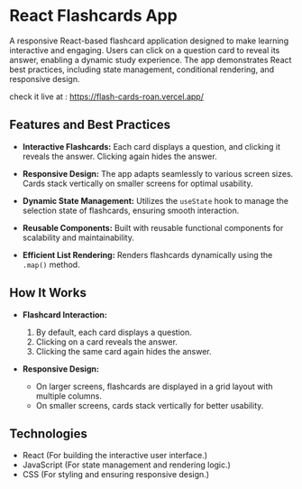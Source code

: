 # React Flashcards App

A responsive React-based flashcard application designed to make learning interactive and engaging. Users can click on a question card to reveal its answer, enabling a dynamic study experience. The app demonstrates React best practices, including state management, conditional rendering, and responsive design.

check it live at : https://flash-cards-roan.vercel.app/

## Features and Best Practices
- **Interactive Flashcards:** Each card displays a question, and clicking it reveals the answer. Clicking again hides the answer.
  
- **Responsive Design:**
  The app adapts seamlessly to various screen sizes. Cards stack vertically on smaller screens for optimal usability.

- **Dynamic State Management:**
  Utilizes the `useState` hook to manage the selection state of flashcards, ensuring smooth interaction.

- **Reusable Components:**
  Built with reusable functional components for scalability and maintainability.

- **Efficient List Rendering:**
  Renders flashcards dynamically using the `.map()` method.

## How It Works
- **Flashcard Interaction:** 
  1) By default, each card displays a question.
  2) Clicking on a card reveals the answer.
  3) Clicking the same card again hides the answer.

- **Responsive Design:**
  - On larger screens, flashcards are displayed in a grid layout with multiple columns.
  - On smaller screens, cards stack vertically for better usability.


## Technologies
- React (For building the interactive user interface.)
- JavaScript (For state management and rendering logic.)
- CSS (For styling and ensuring responsive design.)
